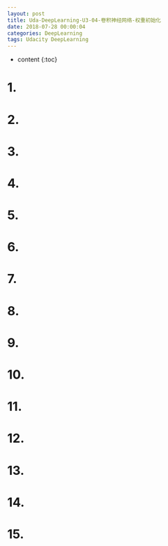 ```yaml
---
layout: post
title: Uda-DeepLearning-U3-04-卷积神经网络-权重初始化
date: 2018-07-28 00:00:04
categories: DeepLearning
tags: Udacity DeepLearning
---
```

* content
{:toc}

# 1. 

# 2. 

# 3. 

# 4. 

# 5. 

# 6. 

# 7. 

# 8. 

# 9. 

# 10. 

# 11. 

# 12. 

# 13. 

# 14. 

# 15. 
